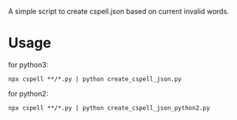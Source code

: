 A simple script to create cspell.json based on current invalid words.

Usage
===============================
for python3:
```
npx cspell **/*.py | python create_cspell_json.py
```

for python2:
```
npx cspell **/*.py | python create_cspell_json_python2.py
```
